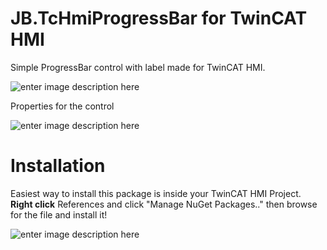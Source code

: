 # JB.TcHmiProgressBar for TwinCAT HMI

Simple ProgressBar control with label made for TwinCAT HMI. 

![enter image description here](https://user-images.githubusercontent.com/75740551/150125994-c4da1439-7d91-473f-aadf-a81134e71934.png)

Properties for the control

![enter image description here](https://user-images.githubusercontent.com/75740551/150125980-5b28ac58-c4e6-4792-91ae-ba73e2f204a1.png)

# Installation
Easiest way to install this package is inside your TwinCAT HMI Project. 
**Right click** References and click "Manage NuGet Packages.." then browse for the file and install it! 

![enter image description here](https://user-images.githubusercontent.com/75740551/101645035-32cef100-3a36-11eb-88f4-eeaccd3366d6.png)

